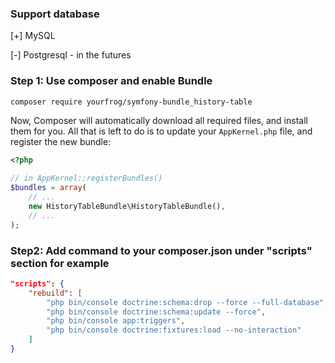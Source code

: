 ### Support database
[+] MySQL

[-] Postgresql - in the futures

### Step 1: Use composer and enable Bundle

```bash
composer require yourfrog/symfony-bundle_history-table
```

Now, Composer will automatically download all required files, and install them
for you. All that is left to do is to update your ``AppKernel.php`` file, and
register the new bundle:

```php
<?php

// in AppKernel::registerBundles()
$bundles = array(
    // ...
    new HistoryTableBundle\HistoryTableBundle(),
    // ...
);
```


### Step2: Add command to your composer.json under "scripts" section for example
```json
"scripts": {
	"rebuild": [
	    "php bin/console doctrine:schema:drop --force --full-database",
	    "php bin/console doctrine:schema:update --force",
	    "php bin/console app:triggers",
	    "php bin/console doctrine:fixtures:load --no-interaction"
	]
}
```
